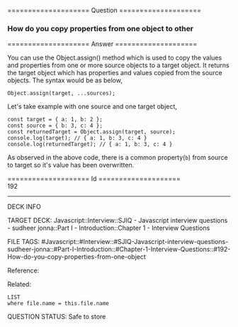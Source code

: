 ==================== Question ====================  

### How do you copy properties from one object to other  

==================== Answer ====================  

You can use the Object.assign() method which is used to copy the values and properties from one or more source objects to a target object. It returns the target object which has properties and values copied from the source objects. The syntax would be as below,

<!-- codeblock-start -->
<pre><code class="hljs language-javascript"><span class="hljs-title class_">Object</span>.<span class="hljs-title function_">assign</span>(target, ...sources);
</code></pre>
<!-- codeblock-end -->

Let's take example with one source and one target object,

<!-- codeblock-start -->
<pre><code class="hljs language-javascript"><span class="hljs-keyword">const</span> target = { <span class="hljs-attr">a</span>: <span class="hljs-number">1</span>, <span class="hljs-attr">b</span>: <span class="hljs-number">2</span> };
<span class="hljs-keyword">const</span> source = { <span class="hljs-attr">b</span>: <span class="hljs-number">3</span>, <span class="hljs-attr">c</span>: <span class="hljs-number">4</span> };
<span class="hljs-keyword">const</span> returnedTarget = <span class="hljs-title class_">Object</span>.<span class="hljs-title function_">assign</span>(target, source);
<span class="hljs-variable language_">console</span>.<span class="hljs-title function_">log</span>(target); <span class="hljs-comment">// { a: 1, b: 3, c: 4 }</span>
<span class="hljs-variable language_">console</span>.<span class="hljs-title function_">log</span>(returnedTarget); <span class="hljs-comment">// { a: 1, b: 3, c: 4 }</span>
</code></pre>
<!-- codeblock-end -->

As observed in the above code, there is a common property(`b`) from source to target so it's value has been overwritten.

==================== Id ====================  
192

---

DECK INFO

TARGET DECK: Javascript::Interview::SJIQ - Javascript interview questions - sudheer jonna::Part I - Introduction::Chapter 1 - Interview Questions

FILE TAGS: #Javascript::#Interview::#SJIQ-Javascript-interview-questions-sudheer-jonna::#Part-I-Introduction::#Chapter-1-Interview-Questions::#192-How-do-you-copy-properties-from-one-object

Reference:

Related:

```dataview
LIST
where file.name = this.file.name
```

QUESTION STATUS: Safe to store
